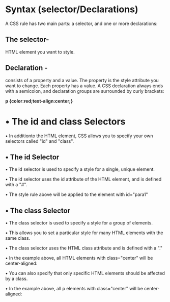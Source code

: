 <h1>Syntax (selector/Declarations)</h1>

<p>A CSS rule has two main parts: a selector, and one or 
more declarations:</p>

## The selector- <br>
HTML element you want to style.

## Declaration - <br>
consists of a property and a value.
The property is the style attribute you want to change. 
Each property has a value.
A CSS declaration always ends with a semicolon, and 
declaration groups are surrounded by curly brackets:
<p><b>p {color:red;text-align:center;}</b></p>

<h1>• The id and class Selectors</h1>
<p>• In additionto the HTML element, CSS allows you to 
specify your own selectors called "id" and "class".
</p>

##   • The id Selector

<p>• The id selector is used to specify a style for a single, 
unique element.</p>
<p>• The id selector uses the id attribute of the HTML 
element, and is defined with a "#".</p>
<p>• The style rule above will be applied to the element 
with id="para1"</p>

##   • The class Selector
<p>• The class selector is used to specify a style for a 
group of elements. </p>
<p>• This allows you to set a particular style for many 
HTML elements with the same class. </p>
<p>• The class selector uses the HTML class attribute 
and is defined with a "."</p>
<p>• In the example above, all HTML elements with 
class="center" will be center-aligned:</p>
<p>• You can also specify that only specific HTML 
elements should be affected by a class.</p>
<p>• In the example above, all p elements with 
class="center" will be center-aligned:</p>


